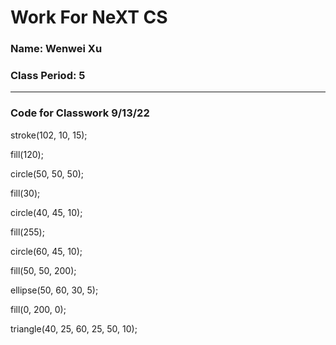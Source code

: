 # Work For NeXT CS
### Name: Wenwei Xu
### Class Period: 5
---
### Code for Classwork 9/13/22
stroke(102, 10, 15);

fill(120);

circle(50, 50, 50);

fill(30);

circle(40, 45, 10);

fill(255);

circle(60, 45, 10);

fill(50, 50, 200);

ellipse(50, 60, 30, 5);

fill(0, 200, 0);

triangle(40, 25, 60, 25, 50, 10);
